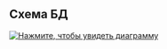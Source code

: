 ## Схема БД
<a href="https://drawsql.app/teams/my-team-172/diagrams/java-filmorate" title="перейти на сайт drawsql.app">
    <img src="https://github.com/IvanMarakanov/java-filmorate/blob/main/src/main/resources/diagram.png" alt="Нажмите, чтобы увидеть диаграмму" />
</a>
